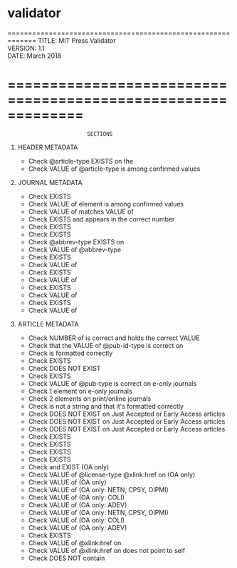 # validator


 ============================================================= 
  TITLE:    MIT Press Validator                               
  VERSION:  1.1                                               
  DATE:     March 2018                                        
                                                               
 ============================================================= 
 ============================================================= 
                             SECTIONS                            
 1. HEADER METADATA                                            
    - Check @article-type EXISTS on the <article>
    - Check VALUE of @article-type is among confirmed values
 2. JOURNAL METADATA
    - Check <journal-id> EXISTS
    - Check VALUE of <journal-id> element is among confirmed values
    - Check VALUE of <journal-id> matches VALUE of <journal-title>
    - Check <issn> EXISTS and appears in the correct number
    - Check <journal-title> EXISTS
    - Check <abbrev-journal-title> EXISTS
    - Check @abbrev-type EXISTS on <abbrev-journal-title>
    - Check VALUE of @abbrev-type
    - Check <publisher-name> EXISTS
    - Check VALUE of <publisher-name>
    - Check <addr-line> EXISTS
    - Check VALUE of <addr-line>
    - Check <country> EXISTS
    - Check VALUE of <country>
    - Check <email> EXISTS
    - Check VALUE of <email>
 3. ARTICLE METADATA                               
    - Check NUMBER of <article-id> is correct and holds the correct VALUE
    - Check that the VALUE of @pub-id-type is correct on <article-id>
    - Check <article-id> is formatted correctly
    - Check <title-group> EXISTS
    - Check <subtitle> DOES NOT EXIST
    - Check <pub-date> EXISTS
    - Check VALUE of @pub-type is correct on e-only journals
    - Check 1 <pub-date> element on e-only journals
    - Check 2 <pub-date> elements on print/online journals
    - Check <month> is not a string and that it's formatted correctly
    - Check <volume> DOES NOT EXIST on Just Accepted or Early Access articles
    - Check <issue> DOES NOT EXIST on Just Accepted or Early Access articles
    - Check <pub-date> DOES NOT EXIST on Just Accepted or Early Access articles
    - Check <permissions> EXISTS
    - Check <copyright-statement> EXISTS
    - Check <copyright-holder> EXISTS
    - Check <copyright-year> EXISTS
    - Check <license> and <license-p> EXIST (OA only)
    - Check VALUE of @license-type @xlink:href on <license> (OA only)
    - Check VALUE of <license> (OA only)
    - Check VALUE of <copyright-holder> (OA only: NETN, CPSY, OIPMI)
    - Check VALUE of <copyright-holder> (OA only: COLI)
    - Check VALUE of <copyright-holder> (OA only: ADEV)
    - Check VALUE of <copyright-statement> (OA only: NETN, CPSY, OIPMI)
    - Check VALUE of <copyright-statement> (OA only: COLI)
    - Check VALUE of <copyright-statement> (OA only: ADEV)
    - Check <self-uri> EXISTS
    - Check VALUE of @xlink:href on <self-uri>
    - Check VALUE of @xlink:href on <related-article> does not point to self
    - Check <abstract> DOES NOT contain <title>
    - Check <kwd> are separated by <x>, <x>
    - Check <heading> DOES NOT EXIST
 	
 4. CONTRIBUTORS
    - Check that the <contributor> uses <string-name>, not <name>
    - Check VALUE <contrib-type>
    - Check VALUE of <contrib-id>
    - Check affiliations not tagged as <xref>
    - Check VALUE of @ref-type on <xref>
    - Check VALUE of <aff> is not too long
    - Check corresponding author (Part 1)
    - Check corresponding author (Part 2)
    - Check @id EXISTS on <corresp>
    - Check VALUE of <corresp>
    - Check VALUE of @id on <corresp>
 5. BOOK REVIEWS
    - Check that all book reviews contain a <product>
    - Check that if a <product> element exists, the article type is book-review
    - Check <source> exists inside <product>
    - If a book review includes <article-title>, the title should not be the same as <source>
 6. FUNDREF INFORMATION
    - ALERT user to empty <award-id>
    - ALERT user to empty <institution>
    - ALERT user empty <institution-id>
 7. REFERENCES
    - Check @publication-type EXISTS on <mixed-citation>
    - Check VALUE of @publication-type
    
 8. FIGURES                                        
    - 
    
 9. TABLES                                        
    - Check tables are HTML, not OASIS
 ============================================================= 
 ============================================================= 
 
  INFO: Full MIT Press XML Tagging guidelines can be found at 
  http://bit.ly/2oEXilJ. Questions should be directed to 
  kmcdouga@mit.edu.                                      
                                                               
 ============================================================= 

